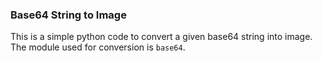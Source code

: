### Base64 String to Image

 This is a simple python code to convert a given base64 string into image. The module used for conversion is `base64`.
